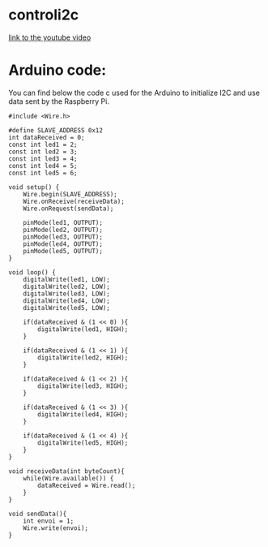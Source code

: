 # controli2c 
[link to the youtube video](https://youtu.be/6xu8heEp08c?list=PLTywNZ-LJF2MVMe4GCK71t0w0yWfOh3kK)

# Arduino code:
You can find below the code c used for the Arduino to initialize I2C and use data sent by the Raspberry Pi.

    #include <Wire.h>
    
    #define SLAVE_ADDRESS 0x12
    int dataReceived = 0;
    const int led1 = 2;
    const int led2 = 3;
    const int led3 = 4;
    const int led4 = 5;
    const int led5 = 6;
    
    void setup() {
        Wire.begin(SLAVE_ADDRESS);
        Wire.onReceive(receiveData);
        Wire.onRequest(sendData);
    
        pinMode(led1, OUTPUT);
        pinMode(led2, OUTPUT);
        pinMode(led3, OUTPUT);
        pinMode(led4, OUTPUT);
        pinMode(led5, OUTPUT);
    }

    void loop() {
        digitalWrite(led1, LOW);
        digitalWrite(led2, LOW);
        digitalWrite(led3, LOW);
        digitalWrite(led4, LOW);
        digitalWrite(led5, LOW);
      
        if(dataReceived & (1 << 0) ){
            digitalWrite(led1, HIGH);
        }
      
        if(dataReceived & (1 << 1) ){
            digitalWrite(led2, HIGH);
        }
      
        if(dataReceived & (1 << 2) ){
            digitalWrite(led3, HIGH);
        }
      
        if(dataReceived & (1 << 3) ){
            digitalWrite(led4, HIGH);
        }
      
        if(dataReceived & (1 << 4) ){
            digitalWrite(led5, HIGH);
        }
    }

    void receiveData(int byteCount){
        while(Wire.available()) {
            dataReceived = Wire.read();
        }
    }

    void sendData(){
        int envoi = 1;
        Wire.write(envoi);
    }
